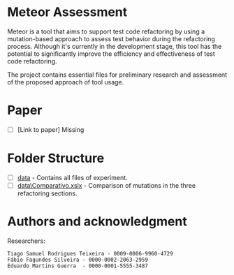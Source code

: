# Meteor Assessment

Meteor is a tool that aims to support test code refactoring by using a mutation-based approach to assess test behavior during the refactoring process. Although it's currently in the development stage, this tool has the potential to significantly improve the efficiency and effectiveness of test code refactoring.

The project contains essential files for preliminary research and assessment of the proposed approach of tool usage.

# Paper
- [ ] [Link to paper] Missing

# Folder Structure

- [ ] [data](https://gitlab.com/tteixeira-mestrado/meteor-assessment/-/blob/main/data) - Contains all files of experiment. 
- [ ] [data\Comparativo.xslx](https://gitlab.com/tteixeira-mestrado/meteor-assessment/-/blob/main/data/Comparativo.xlsx) - Comparison of mutations in the three refactoring sections. 

# Authors and acknowledgment
Researchers: 

    Tiago Samuel Rodrigues Teixeira - 0009-0006-9960-4729  
    Fábio Fagundes Silveira - 0000-0002-2063-2959 
    Eduardo Martins Guerra  - 0000-0001-5555-3487